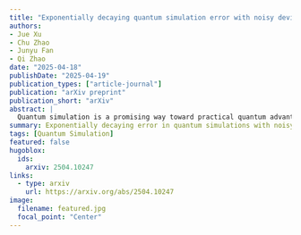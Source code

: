 ```yaml
---
title: "Exponentially decaying quantum simulation error with noisy devices"
authors:
- Jue Xu
- Chu Zhao
- Junyu Fan
- Qi Zhao
date: "2025-04-18"
publishDate: "2025-04-19"
publication_types: ["article-journal"]
publication: "arXiv preprint"
publication_short: "arXiv"
abstract: |
  Quantum simulation is a promising way toward practical quantum advantage, but noise in current quantum hardware poses a significant obstacle. We theoretically and numerically revealed that not only the physical error but also the algorithmic error in a single Trotter step decreases exponentially with the circuit depth. In particular, according to our results, we derive the optimal number of Trotter steps and the noise requirement to guarantee total simulation precision. At last, we demonstrate that our improved error analysis leads to significant resource-saving for fault-tolerant Trotter simulation. By addressing these aspects, this work systematically characterizes the robustness of Trotter simulation errors in noisy quantum devices and paves the way toward practical quantum advantage.
summary: Exponentially decaying error in quantum simulations with noisy devices.
tags: [Quantum Simulation]
featured: false
hugoblox:
  ids:
    arxiv: 2504.10247
links:
  - type: arxiv
    url: https://arxiv.org/abs/2504.10247
image:
  filename: featured.jpg
  focal_point: "Center"
---
```

